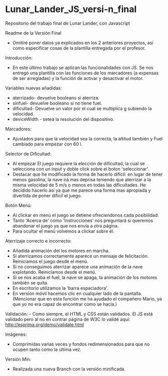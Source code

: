 # Lunar_Lander_JS_versi-n_final
Repositorio del trabajo final de Lunar Lander, con Javascript

Readme de la Versión Final

- Omitiré poner datos ya explicados en los 2 anteriores proyectos, así como especificar cosas de la plantilla entregada por el profesor.

Introducción:
  - En este último trabajo se aplican las funcionalidades con JS. Se nos entregó una plantilla con las funciones de los marcadores (a expensas de ser arregladas) y la función de activar y desactivar el motor.
  
Variables nuevas añadidas:
 - aterrizado- devuelve booleano si aterriza.
 - sinfuel- devuelve booleano si no tiene fuel.
 - dificultad- Devuelve un valor por el cual se multiplica g subiendo la velocidad.
 - deviceWidth - setea la resolución del dispositivo.
  
Marcadores:
  - Ajustados para que la velocidad sea la correcta, la altitud también y Fuel cambiado para empezar con 60 l.
  
Selector de Dificultad:
  - Al empezar El juego requiere la elección de dificultad, la cual se selecciona con un input y doble click sobre el boton 'seleccionar'.
  - Destacar que he modificado la forma de hacerlo difícil: en lugar de tener menos gasolina, la nave irá mas deprisa teniendo que          aterrizar a la misma velocidad de 5 m/s o menos en todas las dificultades.
  He decidido hacerlo así ya que me parece una forma mas apropiada y divertida de poner dificil el juego.
  
Botón Menú:
  - Al clickar en menú el juego se detiene ofreciendonos cada posibilidad.
  - Tanto 'Acerca de' como 'Instrucciones' nos preguntará si queremos abandonar el juego ya que nos envía a otra página.
  - Para ocultar el menú volvemos a clickar sobre él.
  
Aterrizaje correcto e incorrecto:
 - Añadida animación del los motores en marcha.
 -  Si aterrizamos correctamente aparece un mensaje de felicitación. Reiniciamos el juego desde el menú.
 - Si no conseguimos aterrizar aparece una animación de la nave explotando. Reiniciamos desde el menú.
 - Si se nos acaba el fuel, la nave se apaga, la animación de los motores también se quita.
 - En escritorio utilizamos la 'barra espaciadora'.
 - En versión móvil hacemos clic en cualquier lado de la pantalla.(Mencionar que en esta función me ha ayudado el compañero Mario, ya que yo no era capaz de encontrar como se hacía.)
  
Validación:
    - Como siempre, el HTML y CSS están validados. El JS está validado pero al no en contrar página de W3C lo validé aquí: http://esprima.org/demo/validate.html
    
Imágenes:
  - Comprimidas varias veces y fondos redimensionados para que no ocupen tanto como la última vez.

Versión Min:
  - Realizada una nueva Branch con la versión minificada.
    
  
  
